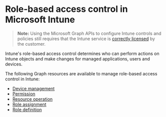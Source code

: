 # Role-based access control in Microsoft Intune> **Note:** Using the Microsoft Graph APIs to configure Intune controls and policies still requires that the Intune service is [correctly licensed](https://www.microsoft.com/en-us/cloud-platform/microsoft-intune-pricing) by the customer.

Intune's role-based access control determines who can perform actions on Intune objects and make changes for managed applications, users and devices.   The following Graph resources are available to manage role-based access control in Intune:
- [Device management](intune_rbac_devicemanagement.md)- [Permission](intune_rbac_permission.md)- [Resource operation](intune_rbac_resourceoperation.md)- [Role assignment](intune_rbac_roleassignment.md)- [Role definition](intune_rbac_roledefinition.md)